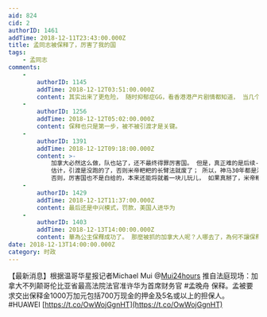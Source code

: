 ```yaml
---
aid: 824
cid: 2
authorID: 1461
addTime: 2018-12-11T23:43:00.000Z
title: 孟同志被保释了，厉害了我的国
tags:
    - 孟同志
comments:
    -
        authorID: 1145
        addTime: 2018-12-12T03:51:00.000Z
        content: 其实出来了更危险， 随时抑郁症GG，看香港港产片剧情都知道， 当几个仇家外面都搜刮你的时候， 最安全的地方，还是被拘留。
    -
        authorID: 1256
        addTime: 2018-12-12T05:02:00.000Z
        content: 保释也只是第一步，被不被引渡才是关键。
    -
        authorID: 1391
        addTime: 2018-12-12T09:18:00.000Z
        content: >-
            加拿大必然这么做，队也站了，还不最终得罪厉害国。 但是，真正难的是后续---引不引渡！以及怎么判。
            估计，引渡是没跑的了，否则米帝粑粑的长臂法就废了； 所以，神马30年都是浮云，一定会高举而轻打；
            否则，厉害国也不是白给的，本来还能将就着一块儿玩儿， 如果真掰了，米帝粑粑也不好整，毕竟，苍蝇毒不死人，还不能恶心死人？
    -
        authorID: 1429
        addTime: 2018-12-12T11:37:00.000Z
        content: 最后还是中兴模式，罚款，美国人进华为
    -
        authorID: 1403
        addTime: 2018-12-13T14:00:00.000Z
        content: 華為公主保釋成功了。 那麼被抓的加拿大人呢？人哪去了，為何不讓保釋？
date: 2018-12-13T14:00:00.000Z
category: 时政
---
```


【最新消息】根据温哥华星报记者Michael Mui @[Mui24hours](/member/Mui24hours) 推自法庭现场：加拿大不列颠哥伦比亚省最高法院法官准许华为首席财务官 #孟晚舟 保释。孟被要求交出保释金1000万加元包括700万现金的押金及5名或以上的担保人。 #HUAWEI [https://t.co/OwWojGgnHT](https://t.co/OwWojGgnHT)
